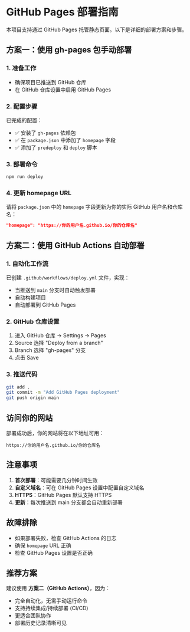# GitHub Pages 部署指南

本项目支持通过 GitHub Pages 托管静态页面。以下是详细的部署方案和步骤。

## 方案一：使用 gh-pages 包手动部署

### 1. 准备工作
- 确保项目已推送到 GitHub 仓库
- 在 GitHub 仓库设置中启用 GitHub Pages

### 2. 配置步骤
已完成的配置：
- ✅ 安装了 `gh-pages` 依赖包
- ✅ 在 `package.json` 中添加了 `homepage` 字段
- ✅ 添加了 `predeploy` 和 `deploy` 脚本

### 3. 部署命令
```bash
npm run deploy
```

### 4. 更新 homepage URL
请将 `package.json` 中的 `homepage` 字段更新为你的实际 GitHub 用户名和仓库名：
```json
"homepage": "https://你的用户名.github.io/你的仓库名"
```

## 方案二：使用 GitHub Actions 自动部署

### 1. 自动化工作流
已创建 `.github/workflows/deploy.yml` 文件，实现：
- 当推送到 `main` 分支时自动触发部署
- 自动构建项目
- 自动部署到 GitHub Pages

### 2. GitHub 仓库设置
1. 进入 GitHub 仓库 → Settings → Pages
2. Source 选择 "Deploy from a branch"
3. Branch 选择 "gh-pages" 分支
4. 点击 Save

### 3. 推送代码
```bash
git add .
git commit -m "Add GitHub Pages deployment"
git push origin main
```

## 访问你的网站

部署成功后，你的网站将在以下地址可用：
```
https://你的用户名.github.io/你的仓库名
```

## 注意事项

1. **首次部署**：可能需要几分钟时间生效
2. **自定义域名**：可在 GitHub Pages 设置中配置自定义域名
3. **HTTPS**：GitHub Pages 默认支持 HTTPS
4. **更新**：每次推送到 main 分支都会自动重新部署

## 故障排除

- 如果部署失败，检查 GitHub Actions 的日志
- 确保 `homepage` URL 正确
- 检查 GitHub Pages 设置是否正确

## 推荐方案

建议使用 **方案二（GitHub Actions）**，因为：
- 完全自动化，无需手动运行命令
- 支持持续集成/持续部署 (CI/CD)
- 更适合团队协作
- 部署历史记录清晰可见